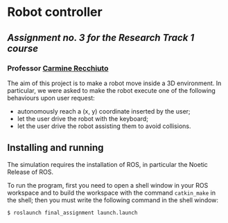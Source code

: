 # Robot controller

## _Assignment no. 3 for  the Research Track 1 course_

### Professor [Carmine Recchiuto](https://github.com/CarmineD8)

The aim of this project is to make a robot move inside a 3D environment. In particular, we were asked to make the robot execute one of the following behaviours upon user request:
- autonomously reach a (x, y) coordinate inserted by the user;
- let the user drive the robot with the keyboard;
- let the user drive the robot assisting them to avoid collisions.

## Installing and running
The simulation requires the installation of ROS, in particular the Noetic Release of ROS.

To run the program, first you need to open a shell window in your ROS workspace and to build the workspace with the command `catkin_make` in the shell; then you must write the following command in the shell window:
```sh
$ roslaunch final_assignment launch.launch
```
